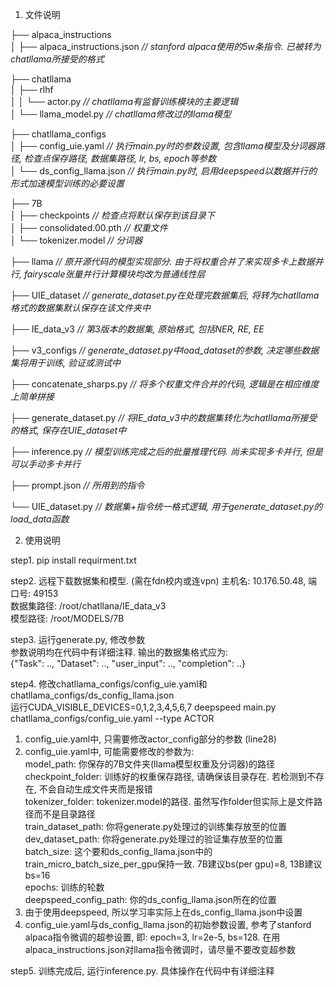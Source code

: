 1. 文件说明

├── alpaca_instructions  
│   ├── alpaca_instructions.json   *// stanford alpaca使用的5w条指令. 已被转为chatllama所接受的格式*  

├── chatllama  
│   ├── rlhf  
│   │   └── actor.py                   *// chatllama有监督训练模块的主要逻辑*  
│   └── llama_model.py             *// chatllama修改过的llama模型*  

├── chatllama_configs  
│   ├── config_uie.yaml            *// 执行main.py时的参数设置, 包含llama模型及分词器路径, 检查点保存路径, 数据集路径, lr, bs, epoch等参数*  
│   └── ds_config_llama.json       *// 执行main.py时, 启用deepspeed以数据并行的形式加速模型训练的必要设置*  

├── 7B  
│   ├── checkpoints                *// 检查点将默认保存到该目录下*  
│   ├── consolidated.00.pth        *// 权重文件*  
│   └── tokenizer.model            *// 分词器*  

├── llama                          *// 原开源代码的模型实现部分. 由于将权重合并了来实现多卡上数据并行, fairyscale张量并行计算模块均改为普通线性层*  

├── UIE_dataset                    *// generate_dataset.py在处理完数据集后, 将转为chatllama格式的数据集默认保存在该文件夹中*  

├── IE_data_v3                     *// 第3版本的数据集, 原始格式, 包括NER, RE, EE*  

├── v3_configs                     *// generate_dataset.py中load_dataset的参数, 决定哪些数据集将用于训练, 验证或测试中*  

├── concatenate_sharps.py          *// 将多个权重文件合并的代码, 逻辑是在相应维度上简单拼接*

├── generate_dataset.py            *// 将IE_data_v3中的数据集转化为chatllama所接受的格式, 保存在UIE_dataset中*  

├── inference.py                   *// 模型训练完成之后的批量推理代码. 尚未实现多卡并行, 但是可以手动多卡并行*  

├── prompt.json                    *// 所用到的指令*

└── UIE_dataset.py                 *// 数据集+指令统一格式逻辑, 用于generate_dataset.py的load_data函数*  
  

  
2. 使用说明  

step1. pip install requirment.txt  

step2. 远程下载数据集和模型. (需在fdn校内或连vpn)
主机名: 10.176.50.48, 端口号: 49153  
数据集路径: /root/chatllana/IE_data_v3  
模型路径: /root/MODELS/7B  
  
step3. 运行generate.py, 修改参数  
参数说明均在代码中有详细注释. 输出的数据集格式应为:  
{"Task": .., "Dataset": .., "user_input": .., "completion": ..}  

step4. 修改chatllama_configs/config_uie.yaml和chatllama_configs/ds_config_llama.json  
运行CUDA_VISIBLE_DEVICES=0,1,2,3,4,5,6,7 deepspeed main.py chatllama_configs/config_uie.yaml --type ACTOR
1. config_uie.yaml中, 只需要修改actor_config部分的参数 (line28)
2. config_uie.yaml中, 可能需要修改的参数为:  
model_path: 你保存的7B文件夹(llama模型权重及分词器)的路径  
checkpoint_folder: 训练好的权重保存路径, 请确保该目录存在. 若检测到不存在, 不会自动生成文件夹而是报错  
tokenizer_folder: tokenizer.model的路径. 虽然写作folder但实际上是文件路径而不是目录路径  
train_dataset_path: 你将generate.py处理过的训练集存放至的位置
dev_dataset_path: 你将generate.py处理过的验证集存放至的位置  
batch_size: 这个要和ds_config_llama.json中的train_micro_batch_size_per_gpu保持一致. 7B建议bs(per gpu)=8, 13B建议bs=16  
epochs: 训练的轮数  
deepspeed_config_path: 你的ds_config_llama.json所在的位置
3. 由于使用deepspeed, 所以学习率实际上在ds_config_llama.json中设置  
4. config_uie.yaml与ds_config_llama.json的初始参数设置, 参考了stanford alpaca指令微调的超参设置, 即: epoch=3, lr=2e-5, bs=128. 在用alpaca_instructions.json对llama指令微调时，请尽量不要改变超参数
  
step5. 训练完成后, 运行inference.py. 具体操作在代码中有详细注释  
  
